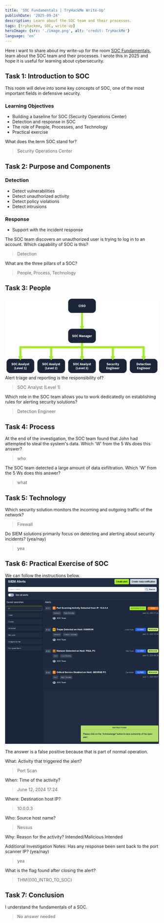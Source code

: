 ```yaml
---
title: 'SOC Fundamentals | TryHackMe Write-Up'
publishDate: '2025-09-24'
description: Learn about the SOC team and their processes.
tags: [tryhackme, SOC, write-up]
heroImage: {src: './image.png', alt: 'credit: TryHackMe'}
language: 'en'
---
```

Here i want to share about my write-up for the room [SOC Fundamentals](https://tryhackme.com/room/socfundamentals), learn about the SOC team and their processes. I wrote this in 2025 and hope it is useful for learning about cybersecurity.

## Task 1: Introduction to SOC

This room will delve into some key concepts of SOC, one of the most important fields in defensive security.

### Learning Objectives

- Building a baseline for SOC (Security Operations Center)
- Detection and response in SOC
- The role of People, Processes, and Technology
- Practical exercise

What does the term SOC stand for?
>Security Operations Center

## Task 2: Purpose and Components

### Detection

- Detect vulnerabilities
- Detect unauthorized activity
- Detect policy violations
- Detect intrusions

### Response

- Support with the incident response

The SOC team discovers an unauthorized user is trying to log in to an account. Which capability of SOC is this?
>Detection

What are the three pillars of a SOC?
>People, Process, Technology

## Task 3: People

![credit: TryHackMe](image-1.png)
Alert triage and reporting is the responsibility of?
>SOC Analyst (Level 1)

Which role in the SOC team allows you to work dedicatedly on establishing rules for alerting security solutions?
>Detection Engineer

## Task 4: Process

At the end of the investigation, the SOC team found that John had attempted to steal the system's data. Which 'W' from the 5 Ws does this answer?
>who

The SOC team detected a large amount of data exfiltration. Which 'W' from the 5 Ws does this answer?
>what

## Task 5: Technology

Which security solution monitors the incoming and outgoing traffic of the network?
>Firewall

Do SIEM solutions primarily focus on detecting and alerting about security incidents? (yea/nay)
>yea

## Task 6: Practical Exercise of SOC

We can follow the instructions below.
![alt text](image-2.png)

The answer is a false positive because that is part of normal operation.

What: Activity that triggered the alert?
>Port Scan

When: Time of the activity?
>June 12, 2024 17:24

Where: Destination host IP?
>10.0.0.3

Who: Source host name?
>Nessus

Why: Reason for the activity? Intended/Malicious
Intended

Additional Investigation Notes: Has any response been sent back to the port scanner IP? (yea/nay)
>yea

What is the flag found after closing the alert?
>THM{000_INTRO_TO_SOC}

## Task 7: Conclusion

I understand the fundamentals of a SOC.
>No answer needed
